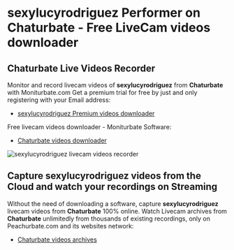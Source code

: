 # sexylucyrodriguez Performer on Chaturbate - Free LiveCam videos downloader

## Chaturbate Live Videos Recorder

Monitor and record livecam videos of **sexylucyrodriguez** from **Chaturbate** with Moniturbate.com
Get a premium trial for free by just and only registering with your Email address:
* [sexylucyrodriguez Premium videos downloader](https://moniturbate.com/request-demo-licence-key.html)

Free livecam videos downloader - Moniturbate Software:
* [Chaturbate videos downloader](https://moniturbate.com/moniturbate-download-software.html)

![sexylucyrodriguez livecam videos recorder](https://peachurnet.com/templates/moniturbate-software.png)


## Capture sexylucyrodriguez videos from the Cloud and watch your recordings on Streaming

Without the need of downloading a software, capture **sexylucyrodriguez** livecam videos from **Chaturbate** 100% online.
Watch Livecam archives from **Chaturbate** unlimitedly from thousands of existing recordings, only on Peachurbate.com and its websites network:
* [Chaturbate videos archives](https://peachurnet.com/)